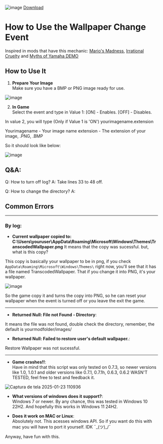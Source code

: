 ![image](https://github.com/user-attachments/assets/cb2a1195-274c-40ce-81c1-a81ca363d738)
[Download](https://gamebanana.com/tools/18983)

# How to Use the Wallpaper Change Event

Inspired in mods that have this mechanic: [Mario's Madness](https://gamebanana.com/mods/359554), [Irrational Cruelty](https://gamejolt.com/games/NoMoreInnocence/928433) and [Myths of Yamaha DEMO](https://gamebanana.com/mods/569957)

## How to Use It

1. **Prepare Your Image**  
Make sure you have a BMP or PNG image ready for use.

![image](https://github.com/user-attachments/assets/c88df341-635a-4597-8b33-6932ed6060d1)


2. **In Game**  
Select the event and type in Value 1:
[ON] - Enables.
[OFF] - Disables.

In value 2, you will type (Only if Value 1 is 'ON')
yourimagename.extension

Yourimagename - Your image name
extension - The extension of your image, .PNG, .BMP

So it should look like below:

![image](https://github.com/user-attachments/assets/3a2451c6-6528-40b6-a3b5-1ab79ab541ce)


## Q&A:

Q: How to turn off log?
A: Take lines 33 to 48 off.

Q: How to change the directory?
A: 
    
    
## Common Errors

__________________________________________________________________________________________________________________________________________________

### By log:
- **Current wallpaper copied to: C:\Users\youruser\AppData\Roaming\Microsoft\Windows\Themes\TranscodedWallpaper.png**
It means that the copy was sucessful. but, what is this copy?

This copy is basically your wallpaper to be in png, if you check `AppData\Roaming\Microsoft\Windows\Themes\` right now, you'll see that it has a file named TranscodedWallpaper. That if you change it into PNG, it's your wallpaper.

![image](https://github.com/user-attachments/assets/c8fb6e20-5464-4401-b261-8f62063c6952)

So the game copy it and turns the copy into PNG, so he can reset your wallpaper when the event is turned off or you leave the exit the game.

__________________________________________________________________________________________________________________________________________________

- **Returned Null: File not Found - Directory**:

It means the file was not found, double check the directory, remember, the default is yourmodfolder/images/

- **Returned Null: Failed to restore user's default wallpaper.**:
  
Restore Wallpaper was not sucessful.

__________________________________________________________________________________________________________________________________________________
  
- **Game crashes!!**:  
Have in mind that this script was only tested on 0.7.3, so newer versions like 1.0, 1.0.1 and older versions like 0.7.1, 0.7.1h, 0.6.3, 0.6.2 WASN'T TESTED, feel free to test and feedback it.

![Captura de tela 2025-01-23 110936](https://github.com/user-attachments/assets/4260cf1c-6bdd-4071-9309-c512ca2dce8c)


- **What versions of windows does it support?**:  
Windows 7 or newer. By any chance, this was tested in Windows 10 22H2. And hopefully this works in Windows 11 24H2.


- **Does it work on MAC or Linux**:  
Absolutely not. This acesses windows API. So if you want do this with mac you will have to port it yourself. IDK ¯\_(ツ)_/¯


Anyway, have fun with this.
